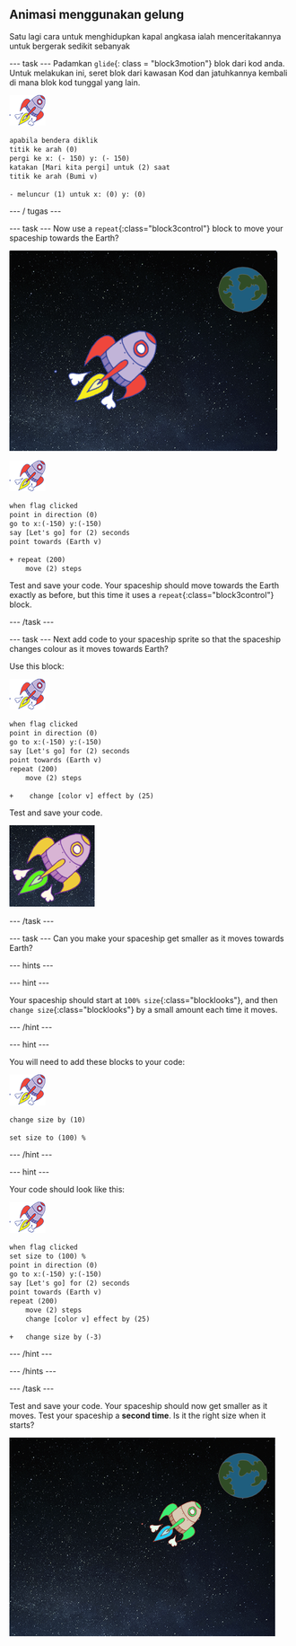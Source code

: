 ## Animasi menggunakan gelung

Satu lagi cara untuk menghidupkan kapal angkasa ialah menceritakannya untuk bergerak sedikit sebanyak

\--- task \--- Padamkan `glide`{: class = "block3motion"} blok dari kod anda. Untuk melakukan ini, seret blok dari kawasan Kod dan jatuhkannya kembali di mana blok kod tunggal yang lain.

![Sprite kapal angkasa](images/sprite-spaceship.png)

```blocks3
apabila bendera diklik
titik ke arah (0)
pergi ke x: (- 150) y: (- 150)
katakan [Mari kita pergi] untuk (2) saat
titik ke arah (Bumi v)

- meluncur (1) untuk x: (0) y: (0)
```

\--- / tugas \---

\--- task \--- Now use a `repeat`{:class="block3control"} block to move your spaceship towards the Earth?

![Menguji animasi kapal angkasa](images/space-animate-stage.png)

![Spaceship sprite](images/sprite-spaceship.png)

```blocks3
when flag clicked
point in direction (0)
go to x:(-150) y:(-150)
say [Let's go] for (2) seconds
point towards (Earth v)

+ repeat (200)
    move (2) steps
```

Test and save your code. Your spaceship should move towards the Earth exactly as before, but this time it uses a `repeat`{:class="block3control"} block.

\--- /task \---

\--- task \--- Next add code to your spaceship sprite so that the spaceship changes colour as it moves towards Earth?

Use this block:

![Spaceship sprite](images/sprite-spaceship.png)

```blocks3
when flag clicked
point in direction (0)
go to x:(-150) y:(-150)
say [Let's go] for (2) seconds
point towards (Earth v)
repeat (200)
    move (2) steps

+    change [color v] effect by (25)
```

Test and save your code.

![Testing a colour-changing spaceship](images/space-colour-test.png)

\--- /task \---

\--- task \--- Can you make your spaceship get smaller as it moves towards Earth?

\--- hints \---

\--- hint \---

Your spaceship should start at `100% size`{:class="blocklooks"}, and then `change size`{:class="blocklooks"} by a small amount each time it moves.

\--- /hint \---

\--- hint \---

You will need to add these blocks to your code:

![Sprite kapal angkasa](images/sprite-spaceship.png)

```blocks3
change size by (10)

set size to (100) %
```

\--- /hint \---

\--- hint \---

Your code should look like this:

![Spaceship sprite](images/sprite-spaceship.png)

```blocks3
when flag clicked
set size to (100) %
point in direction (0)
go to x:(-150) y:(-150)
say [Let's go] for (2) seconds
point towards (Earth v)
repeat (200)
    move (2) steps
    change [color v] effect by (25)

+   change size by (-3)
```

\--- /hint \---

\--- /hints \---

\--- /task \---

Test and save your code. Your spaceship should now get smaller as it moves. Test your spaceship a **second time**. Is it the right size when it starts?

![Testing a shrinking spaceship](images/space-size-test.png)